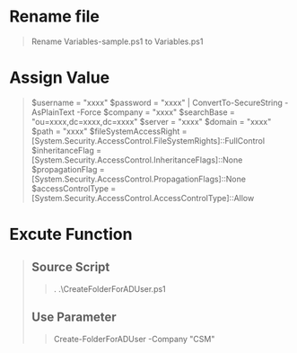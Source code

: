 
# Rename file
> Rename Variables-sample.ps1 to Variables.ps1
# Assign Value
> $username              = "xxxx"
> $password              = "xxxx" | ConvertTo-SecureString -AsPlainText -Force
> $company               = "xxxx" 
> $searchBase            = "ou=xxxx,dc=xxxx,dc=xxxx"
> $server                = "xxxx"
> $domain                = "xxxx"
> $path                  = "xxxx"
> $fileSystemAccessRight = [System.Security.AccessControl.FileSystemRights]::FullControl
> $inheritanceFlag       = [System.Security.AccessControl.InheritanceFlags]::None
> $propagationFlag       = [System.Security.AccessControl.PropagationFlags]::None
> $accessControlType     = [System.Security.AccessControl.AccessControlType]::Allow
# Excute Function
> ## Source Script
>> . .\CreateFolderForADUser.ps1
> ## Use Parameter
>> Create-FolderForADUser -Company "CSM"
